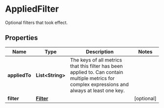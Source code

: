 

# AppliedFilter

Optional filters that took effect.

## Properties

| Name | Type | Description | Notes |
|------------ | ------------- | ------------- | -------------|
|**appliedTo** | **List&lt;String&gt;** | The keys of all metrics that this filter has been applied to.   Can contain multiple metrics for complex expressions and always at least one key. |  |
|**filter** | [**Filter**](Filter.md) |  |  [optional] |



